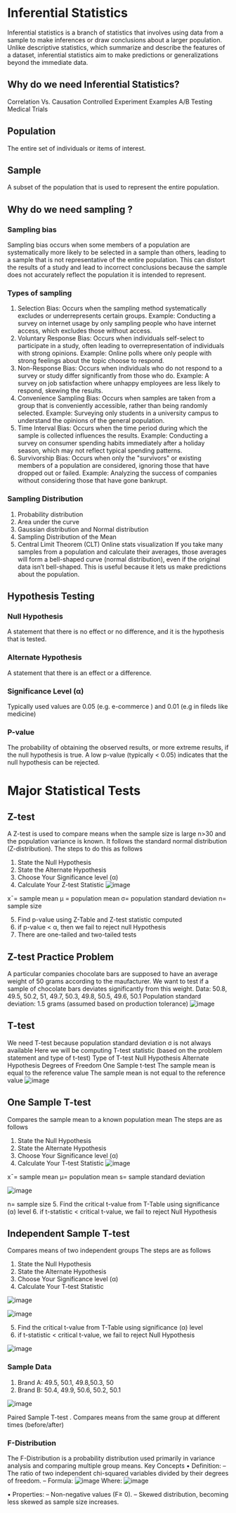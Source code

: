# Inferential Statistics
Inferential statistics is a branch of statistics that involves using data from a sample to make inferences or draw conclusions about a larger population. Unlike descriptive statistics, which summarize and describe the features of a dataset, inferential statistics aim to make predictions or generalizations beyond the immediate data.
## Why do we need Inferential Statistics?
Correlation Vs. Causation
Controlled Experiment
Examples
A/B Testing
Medical Trials
## Population
The entire set of individuals or items of interest.
## Sample
A subset of the population that is used to represent the entire population.
## Why do we need sampling ?
### Sampling bias
Sampling bias occurs when some members of a population are systematically more likely to be selected in a sample than others, leading to a sample that is not representative of the entire population. This can distort the results of a study and lead to incorrect conclusions because the sample does not accurately reflect the population it is intended to represent.
### Types of sampling
1. Selection Bias:
Occurs when the sampling method systematically excludes or underrepresents certain groups.
Example: Conducting a survey on internet usage by only sampling people who have internet access, which excludes those without access.
2. Voluntary Response Bias:
Occurs when individuals self-select to participate in a study, often leading to overrepresentation of individuals with strong opinions.
Example: Online polls where only people with strong feelings about the topic choose to respond.
3. Non-Response Bias:
Occurs when individuals who do not respond to a survey or study differ significantly from those who do.
Example: A survey on job satisfaction where unhappy employees are less likely to respond, skewing the results.
4. Convenience Sampling Bias:
Occurs when samples are taken from a group that is conveniently accessible, rather than being randomly selected.
Example: Surveying only students in a university campus to understand the opinions of the general population.
5. Time Interval Bias:
Occurs when the time period during which the sample is collected influences the results.
Example: Conducting a survey on consumer spending habits immediately after a holiday season, which may not reflect typical spending patterns.
6. Survivorship Bias:
Occurs when only the "survivors" or existing members of a population are considered, ignoring those that have dropped out or failed.
Example: Analyzing the success of companies without considering those that have gone bankrupt.

### Sampling Distribution
1. Probability distribution
2. Area under the curve
3. Gaussian distribution and Normal distribution
4. Sampling Distribution of the Mean
5. Central Limit Theorem (CLT)
Online stats visualization
If you take many samples from a population and calculate their averages, those averages will form a bell-shaped curve (normal distribution), even if the original data isn’t bell-shaped. This is useful because it lets us make predictions about the population.
## Hypothesis Testing
### Null Hypothesis
A statement that there is no effect or no difference, and it is the hypothesis that is tested.
### Alternate Hypothesis
A statement that there is an effect or a difference.
### Significance Level (α)
Typically used values are 0.05 (e.g. e-commerce ) and 0.01 (e.g in fileds like medicine)
### P-value
The probability of obtaining the observed results, or more extreme results, if the null hypothesis is true. A low p-value (typically < 0.05) indicates that the null hypothesis can be rejected.

# Major Statistical Tests
## Z-test
A Z-test is used to compare means when the sample size is large n>30 and the population variance is known. It follows the standard normal distribution (Z-distribution). The steps to do this as follows

1. State the Null Hypothesis
2. State the Alternate Hypothesis
3. Choose Your Significance level (α)
4. Calculate Your Z-test Statistic
![image](https://github.com/user-attachments/assets/7ed76a3b-40e3-4266-afa3-b20728f26905)

x¯= sample mean
μ = population mean
σ= population standard deviation
n= sample size

5. Find p-value using Z-Table and Z-test statistic computed
6. if p-value < α, then we fail to reject null Hypothesis
7. There are one-tailed and two-tailed tests
## Z-test Practice Problem
A particular companies chocolate bars are supposed to have an average weight of 50 grams according to the maufacturer. We want to test if a sample of chocolate bars deviates significantly from this weight. Data: 50.8, 49.5, 50.2, 51, 49.7, 50.3, 49.8, 50.5, 49.6, 50.1 Population standard deviation: 1.5 grams (assumed based on production tolerance)
![image](https://github.com/user-attachments/assets/8ed50ae9-92fc-45d9-a8e4-73a86529b510)

## T-test
We need T-test because population standard deviation σ is not always available
Here we will be computing T-test statistic (based on the problem statement and type of t-test)
Type of T-test	Null Hypothesis	Alternate Hypothesis	Degrees of Freedom
One Sample t-test	The sample mean is equal to the reference value	The sample mean is not equal to the reference value	
![image](https://github.com/user-attachments/assets/9acf8c18-5ce2-4cf9-aee5-b1ed9b1b17af)

## One Sample T-test
Compares the sample mean to a known population mean
The steps are as follows

1. State the Null Hypothesis
2. State the Alternate Hypothesis
3. Choose Your Significance level (α)
4. Calculate Your T-test Statistic
![image](https://github.com/user-attachments/assets/9c04f13c-b749-49ba-b240-3c83d868ec5b)


x¯= sample mean
μ= population mean
s= sample standard deviation

![image](https://github.com/user-attachments/assets/38896400-f71b-441a-869c-6284bb46801c)



n= sample size
5. Find the critical t-value from T-Table using significance (α) level
6. if t-statistic < critical t-value, we fail to reject Null Hypothesis

## Independent Sample T-test
Compares means of two independent groups
The steps are as follows
1. State the Null Hypothesis
2. State the Alternate Hypothesis
3. Choose Your Significance level (α)
4. Calculate Your T-test Statistic

![image](https://github.com/user-attachments/assets/01e0eaa9-9365-4235-8475-ed487f6268d9)

![image](https://github.com/user-attachments/assets/3641f086-29ee-410f-85d8-eef123fef045)


5. Find the critical t-value from T-Table using significance (α) level
6. if t-statistic < critical t-value, we fail to reject Null Hypothesis

![image](https://github.com/user-attachments/assets/b5fe4e14-ad74-4a14-a0c6-0420eaac13fe)

### Sample Data

1. Brand A: 49.5, 50.1, 49.8,50.3, 50
2. Brand B: 50.4, 49.9, 50.6, 50.2, 50.1

![image](https://github.com/user-attachments/assets/1047b616-bae8-481e-8d16-e13c7bdd2470)

Paired Sample T-test
. Compares means from the same group at different times (before/after)

### F-Distribution
The F-Distribution is a probability distribution used primarily in variance analysis and 
comparing multiple group means.
Key Concepts
• Definition:
– The ratio of two independent chi-squared variables divided by their degrees 
of freedom.
– Formula:
![image](https://github.com/user-attachments/assets/5082bec1-77ee-4153-b812-fd9b7d1b0f18)
Where:
![image](https://github.com/user-attachments/assets/001383fe-8837-4e2e-b574-645cf10a9b14)

• Properties:
– Non-negative values (F≥ 0).
– Skewed distribution, becoming less skewed as sample size increases.
